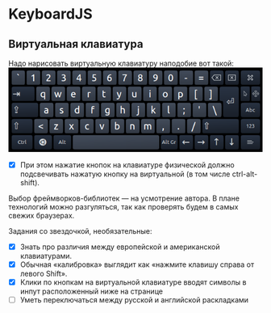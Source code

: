 # KeyboardJS

## Виртуальная клавиатура

Надо нарисовать виртуальную клавиатуру наподобие вот такой:
![keyboard](/images/keyboard.png "Клавиатура")

- [x] При этом нажатие кнопок на клавиатуре физической должно подсвечивать
      нажатую кнопку на виртуальной (в том числе ctrl-alt-shift).

Выбор фреймворков-библиотек — на усмотрение автора.
В плане технологий можно разгуляться, так как проверять будем в самых свежих браузерах.

Задания со звездочкой, необязательные:

- [x] Знать про различия между европейской и американской клавиатурами.
- [x] Обычная «калибровка» выглядит как «нажмите клавишу справа от левого Shift».
- [x] Клики по кнопкам на виртуальной клавиатуре вводят символы в инпут расположенный ниже на странице
- [ ] Уметь переключаться между русской и английской раскладками
